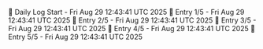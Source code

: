 📅 Daily Log Start - Fri Aug 29 12:43:41 UTC 2025
📌 Entry 1/5 - Fri Aug 29 12:43:41 UTC 2025
📌 Entry 2/5 - Fri Aug 29 12:43:41 UTC 2025
📌 Entry 3/5 - Fri Aug 29 12:43:41 UTC 2025
📌 Entry 4/5 - Fri Aug 29 12:43:41 UTC 2025
📌 Entry 5/5 - Fri Aug 29 12:43:41 UTC 2025
